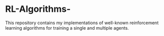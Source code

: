 # RL-Algorithms-
This repository contains my implementations of well-known reinforcement learning algorithms for training a single and multiple agents.
